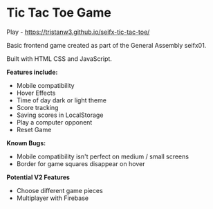 # **Tic Tac Toe Game**

Play - https://tristanw3.github.io/seifx-tic-tac-toe/

Basic frontend game created as part of the General Assembly seifx01.

Built with HTML CSS and JavaScript.

**Features include:**
* Mobile compatibility
* Hover Effects
* Time of day dark or light theme
* Score tracking
* Saving scores in LocalStorage
* Play a computer opponent
* Reset Game

**Known Bugs:**
* Mobile compatibility isn't perfect on medium / small screens
* Border for game squares disappear on hover

**Potential V2 Features**
* Choose different game pieces
* Multiplayer with Firebase

